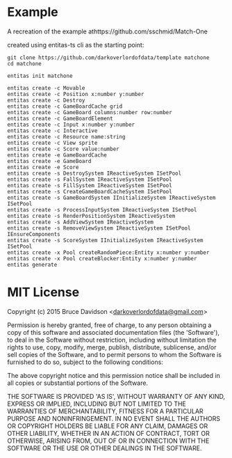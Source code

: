 # Example

A recreation of the example athttps://github.com/sschmid/Match-One

created using entitas-ts cli as the starting point:

    git clone https://github.com/darkoverlordofdata/template matchone
    cd matchone
    
    entitas init matchone
    
    entitas create -c Movable
    entitas create -c Position x:number y:number
    entitas create -c Destroy
    entitas create -c GameBoardCache grid
    entitas create -c GameBoard columns:number row:number
    entitas create -c GameBoardElement
    entitas create -c Input x:number y:number
    entitas create -c Interactive
    entitas create -c Resource name:string
    entitas create -c View sprite
    entitas create -c Score value:number
    entitas create -e GameBoardCache
    entitas create -e GameBoard
    entitas create -e Score
    entitas create -s DestroySystem IReactiveSystem ISetPool
    entitas create -s FallSystem IReactiveSystem ISetPool
    entitas create -s FillSystem IReactiveSystem ISetPool
    entitas create -s CreateGameBoardCacheSystem ISetPool
    entitas create -s GameBoardSystem IInitializeSystem IReactiveSystem ISetPool
    entitas create -s ProcessInputSystem IReactiveSystem ISetPool
    entitas create -s RenderPositionSystem IReactiveSystem
    entitas create -s AddViewSystem IReactiveSystem
    entitas create -s RemoveViewSystem IReactiveSystem ISetPool IEnsureComponents
    entitas create -s ScoreSystem IInitializeSystem IReactiveSystem ISetPool
    entitas create -x Pool createRandomPiece:Entity x:number y:number
    entitas create -x Pool createBlocker:Entity x:number y:number
    entitas generate
    

# MIT License

Copyright (c) 2015 Bruce Davidson &lt;darkoverlordofdata@gmail.com&gt;

Permission is hereby granted, free of charge, to any person obtaining
a copy of this software and associated documentation files (the
'Software'), to deal in the Software without restriction, including
without limitation the rights to use, copy, modify, merge, publish,
distribute, sublicense, and/or sell copies of the Software, and to
permit persons to whom the Software is furnished to do so, subject to
the following conditions:

The above copyright notice and this permission notice shall be
included in all copies or substantial portions of the Software.

THE SOFTWARE IS PROVIDED 'AS IS', WITHOUT WARRANTY OF ANY KIND,
EXPRESS OR IMPLIED, INCLUDING BUT NOT LIMITED TO THE WARRANTIES OF
MERCHANTABILITY, FITNESS FOR A PARTICULAR PURPOSE AND NONINFRINGEMENT.
IN NO EVENT SHALL THE AUTHORS OR COPYRIGHT HOLDERS BE LIABLE FOR ANY
CLAIM, DAMAGES OR OTHER LIABILITY, WHETHER IN AN ACTION OF CONTRACT,
TORT OR OTHERWISE, ARISING FROM, OUT OF OR IN CONNECTION WITH THE
SOFTWARE OR THE USE OR OTHER DEALINGS IN THE SOFTWARE.

